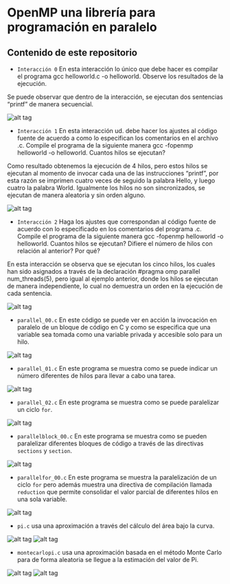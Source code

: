# OpenMP una librería para programación en paralelo

## Contenido de este repositorio

* `Interacción 0` En esta interacción lo único que debe hacer es compilar el programa gcc helloworld.c -o helloworld. Observe los resultados de la ejecución.

Se puede observar que dentro de la interacción, se ejecutan dos sentencias “printf” de manera secuencial.

![alt tag](https://docs.google.com/drawings/d/1b9V-RUUkrm7inGaBzJlgDl6nQ1vfEGqQi4OZsBuw7Bc/pub?w=483&h=100)
* `Interacción 1` En esta interacción ud. debe hacer los ajustes al código fuente de acuerdo a como lo especifican los comentarios en el archivo .c. Compile el programa de la siguiente manera gcc -fopenmp helloworld -o helloworld. Cuantos hilos se ejecutan?

Como resultado obtenemos la ejecución de 4 hilos, pero estos hilos se ejecutan al momento de invocar cada una de las instrucciones “printf”, por esta razón se imprimen cuatro veces de seguido la palabra Hello, y luego cuatro la palabra World. Igualmente los hilos no son sincronizados, se ejecutan de manera aleatoria y sin orden alguno.

![alt tag](https://docs.google.com/drawings/d/19o17_V6OU-BWtfY7xQ-Tn1CZlh2sr2vEZgihirmeD78/pub?w=547&h=100)
* `Interacción 2` Haga los ajustes que correspondan al código fuente de acuerdo con lo especificado en los comentarios del programa .c. Compile el programa de la siguiente manera gcc -fopenmp helloworld -o helloworld. Cuantos hilos se ejecutan? Difiere el número de hilos con relación al anterior? Por qué?

En esta interacción se observa que se ejecutan los cinco hilos, los cuales han sido asignados a través de la declaración #pragma omp parallel num_threads(5), pero igual al ejemplo anterior, donde los hilos se ejecutan de manera independiente, lo cual no demuestra un orden en la ejecución de cada sentencia.

![alt tag](https://docs.google.com/drawings/d/1KDilgPg1eJSmnekJpJUkiJt0ljBXOMFsD7HONGlfD8M/pub?w=551&h=113)
* `parallel_00.c` En este código se puede ver en acción la invocación en paralelo de un bloque de código en C y como se especifica que una variable sea tomada como una variable privada y accesible solo para un hilo.

![alt tag](https://docs.google.com/drawings/d/1IbiDCKWGthu1h49cYpYmvTMGxClWuG1V10Q0GsRmIjY/pub?w=557&h=100)
* `parallel_01.c` En este programa se muestra como se puede indicar un número diferentes de hilos para llevar a cabo una tarea.

![alt tag](https://docs.google.com/drawings/d/1bcZXRi2WJd3V3rSoQ0n4JGs6Q2JDpPfVGMut7ai7m7g/pub?w=557&h=155)
* `parallel_02.c` En este programa se muestra como se puede paralelizar un ciclo `for`.

![alt tag](https://docs.google.com/drawings/d/1SmBtOnjiMBlIRdOQ4gHEf-i_WO2LKNXWMv17Hkbl7TM/pub?w=425&h=248)
* `parallelblock_00.c` En este programa se muestra como se pueden paralelizar diferentes bloques de código a través de las directivas `sections` y `section`. 

![alt tag](https://docs.google.com/drawings/d/1sF6cHOugJy43ya58Tf_aePeWoq_BIIXMwx9eyRGI-mg/pub?w=443&h=346)
* `parallelfor_00.c` En este programa se muestra la paralelización de un ciclo `for` pero además muestra una directiva de compilación llamada `reduction` que permite consolidar el valor parcial de diferentes hilos en una sola variable.

![alt tag](https://docs.google.com/drawings/d/1JapPu900WMleyGw6JHrYNcy8q_33obbsUnrkajqNwac/pub?w=563&h=100)
* `pi.c` usa una aproximación a través del cálculo del área bajo la curva.

![alt tag](https://docs.google.com/drawings/d/1VeV0uvJE8z-Rpz_wgXFhna7OwyDJIcFMIMIF9tt40y8/pub?w=518&h=383)
![alt tag](https://docs.google.com/drawings/d/1jeOvO7HOeSxj-wAtTwOmKBjHvwrkhSMx0kMuGReJWh0/pub?w=433&h=115)
* `montecarlopi.c` usa una aproximación basada en el método Monte Carlo para de forma aleatoria se llegue a la estimación del valor de Pi.

![alt tag](https://docs.google.com/drawings/d/1dtPCD79IH9YpnVUOxj71sUxTjrO1OAf9UvKSa-Io3iA/pub?w=548&h=467)
![alt tag](https://docs.google.com/drawings/d/1QKvMTKG3NObN9nVnPIeF8XGBxvsgziIaANc-yTkGslM/pub?w=569&h=147)